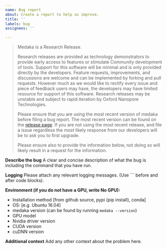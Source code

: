 ```yaml
---
name: Bug report
about: Create a report to help us improve.
title: ''
labels: bug
assignees: ''

---
```


> Medaka is a Research Release.
>
> Research releases are provided as technology demonstrators to provide early
> access to features or stimulate Community development of tools. Support for
> this software will be minimal and is only provided directly by the developers.
> Feature requests, improvements, and discussions are welcome and can be
> implemented by forking and pull requests. However much as we would
> like to rectify every issue and piece of feedback users may have, the
> developers may have limited resource for support of this software. Research
> releases may be unstable and subject to rapid iteration by Oxford Nanopore
> Technologies.
>
> Please ensure that you are using the most recent version of medaka before filing
> a bug report. The most recent version can be found on the [release page](https://github.com/nanoporetech/medaka/releases).
> If you are not using the most recent release, and file a issue regardless the
> most likely response from our developers will be to ask you to first upgrade.
>
> Please ensure also to provide the information below, not doing so will likely
> result in a request for the information.


**Describe the bug**
A clear and concise description of what the bug is including the command that you have run.

**Logging**
Please attach any relevant logging messages. (Use \`\`\` before and after code blocks).

**Environment (if you do not have a GPU, write No GPU):**
 - Installation method [from github source, pypi (pip install), conda]
 - OS: [e.g. Ubuntu 16.04]
 - medaka version (can be found by running `medaka --version`)
 - GPU model
 - Nvidia driver version
 - CUDA version
 - cuDNN version

**Additional context**
Add any other context about the problem here.
